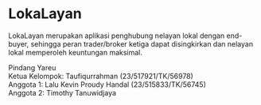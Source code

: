 # LokaLayan  
LokaLayan merupakan aplikasi penghubung nelayan lokal dengan end-buyer, sehingga peran trader/broker ketiga dapat disingkirkan dan nelayan lokal memperoleh keuntungan maksimal.  

Pindang Yareu  
Ketua Kelompok: Taufiqurrahman (23/517921/TK/56978)  
Anggota 1: Lalu Kevin Proudy Handal (23/515833/TK/56745)  
Anggota 2: Timothy Tanuwidjaya  
